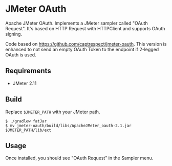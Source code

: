 JMeter OAuth
============
Apache JMeter OAuth. Implements a JMeter sampler called "OAuth Request". It's based on HTTP Request with HTTPClient and supports OAuth signing.

Code based on https://github.com/captrespect/jmeter-oauth. This version is enhanced to not send an empty OAuth Token to the endpoint if 2-legged OAuth is used.

Requirements
------------
* JMeter 2.11

Build
-----
Replace `$JMETER_PATH` with your JMeter path.

```
$ ./gradlew fatJar
$ mv jmeter-oauth/build/libs/ApacheJMeter_oauth-2.1.jar $JMETER_PATH/lib/ext
```

Usage
-----
Once installed, you should see "OAuth Request" in the Sampler menu.
